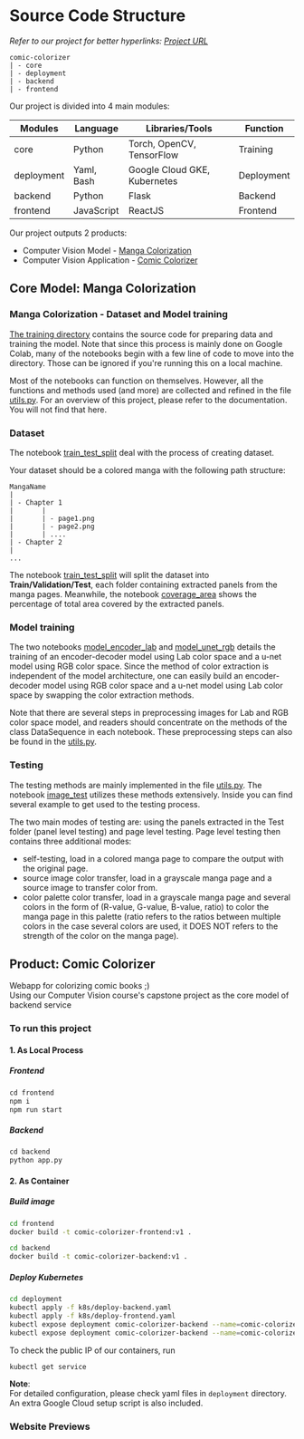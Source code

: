 # Source Code Structure
*Refer to our project for better hyperlinks:  [Project URL](https://github.com/tunga2cvp/comic-colorizer)*
```{python}
comic-colorizer
| - core
| - deployment
| - backend
| - frontend
```
Our project is divided into 4 main modules:

| Modules    | Language   | Libraries/Tools              | Function   |
| ---------- | ---------- | ---------------------------- | ---------- |
| core       | Python     | Torch, OpenCV, TensorFlow    | Training   |
| deployment | Yaml, Bash | Google Cloud GKE, Kubernetes | Deployment |
| backend    | Python     | Flask                        | Backend    |
| frontend   | JavaScript | ReactJS                      | Frontend   |

Our project outputs 2 products:

- Computer Vision Model - [Manga Colorization](#core-model-manga-colorization)
- Computer Vision Application - [Comic Colorizer](#product-comic-colorizer)





## Core Model: Manga Colorization
### Manga Colorization - Dataset and Model training

[The training directory](https://github.com/tunga2cvp/comic-colorizer/blob/master/core) contains the source code for preparing data and training the model. Note that since this process is mainly done on Google Colab, many of the notebooks begin with a few line of code to move into the directory. Those can be ignored if you're running this on a local machine.

Most of the notebooks can function on themselves. However, all the functions and methods used (and more) are collected and refined in the file [utils.py](https://github.com/tunga2cvp/comic-colorizer/blob/master/core/utils.py). For an overview of this project, please refer to the documentation. You will not find that here.


### Dataset

The notebook [train_test_split](https://github.com/tunga2cvp/comic-colorizer/blob/master/core/train_test_split.ipynb) deal with the process of creating dataset.

Your dataset should be a colored manga with the following path structure:
```{python}
MangaName
|
| - Chapter 1
|		|
|		| - page1.png
|		| - page2.png
|		| ....
| - Chapter 2
|
...
```
The notebook [train_test_split](https://github.com/tunga2cvp/comic-colorizer/blob/master/core/train_test_split.ipynb) will split the dataset into **Train/Validation/Test**, each folder containing extracted panels from the manga pages.
Meanwhile, the notebook [coverage_area](https://github.com/tunga2cvp/comic-colorizer/blob/master/core/coverage_area.ipynb) shows the percentage of total area covered by the extracted panels.

### Model training

The two notebooks [model_encoder_lab](https://github.com/tunga2cvp/comic-colorizer/blob/master/core/model_encoder_lab.ipynb) and [model_unet_rgb](https://github.com/tunga2cvp/comic-colorizer/blob/master/core/model_unet_rgb.ipynb) details the training of an encoder-decoder model using Lab color space and a u-net model using RGB color space. Since the method of color extraction is independent of the model architecture, one can easily build an encoder-decoder model using RGB color space and a u-net model using Lab color space by swapping the color extraction methods.

Note that there are several steps in preprocessing images for Lab and RGB color space model, and readers should concentrate on the methods of the class DataSequence in each notebook. These preprocessing steps can also be found in the [utils.py](https://github.com/tunga2cvp/comic-colorizer/blob/master/core/utils.py).

### Testing

The testing methods are mainly implemented in the file [utils.py](https://github.com/tunga2cvp/comic-colorizer/blob/master/core/utils.py). The notebook [image_test](https://github.com/tunga2cvp/comic-colorizer/blob/master/core/image_test.ipynb) utilizes these methods extensively. Inside you can find several example to get used to the testing process.

The two main modes of testing are: using the panels extracted in the Test folder (panel level testing) and page level testing. Page level testing then contains three additional modes:

-	self-testing, load in a colored manga page to compare the output with the original page.
-	source image color transfer, load in a grayscale manga page and a source image to transfer color from.
-	color palette color transfer, load in a grayscale manga page and several colors in the form of (R-value, G-value, B-value, ratio) to color the manga page in this palette (ratio refers to the ratios between multiple colors in the case several colors are used, it DOES NOT refers to the strength of the color on the manga page).


## Product: Comic Colorizer

Webapp for colorizing comic books ;)  
Using our Computer Vision course's capstone project as the core model of backend service
### To run this project
#### 1. As Local Process
##### Frontend
```javascript
cd frontend
npm i
npm run start
```
##### Backend
```python
cd backend
python app.py
```
#### 2. As Container
##### Build image
```bash
cd frontend
docker build -t comic-colorizer-frontend:v1 .
```
```bash
cd backend
docker build -t comic-colorizer-backend:v1 .
```
##### Deploy Kubernetes
```bash
cd deployment
kubectl apply -f k8s/deploy-backend.yaml
kubectl apply -f k8s/deploy-frontend.yaml
kubectl expose deployment comic-colorizer-backend --name=comic-colorizer-service --type=LoadBalancer --port 5000 --target-port 5000
kubectl expose deployment comic-colorizer-backend --name=comic-colorizer-service --type=LoadBalancer --port 3000 --target-port 3000
```
To check the public IP of our containers, run
```bash
kubectl get service
```
**Note**:   
For detailed configuration, please check yaml files in `deployment` directory. An extra Google Cloud setup script is also included.
### Website Previews 

